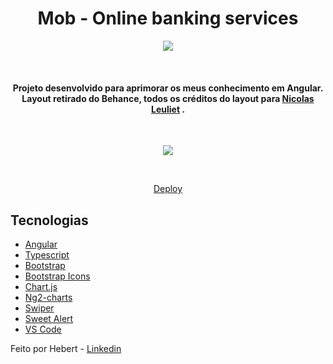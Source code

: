 <h1 align="center">
    Mob - Online banking services
</h1>

<p align="center">
  <a>
    <img src="https://img.shields.io/badge/Angular-DD0031?style=for-the-badge&logo=angular&logoColor=white">
  </a>
</p>
<br>
<h4 align="center">
  Projeto desenvolvido para aprimorar os meus conhecimento em Angular. Layout retirado do Behance, todos os créditos do layout para <a href="https://www.behance.net/gallery/111632957/Mob-Online-banking-services?tracking_source=search_projects_recommended%7Cbanking%20dashboard">Nicolas Leuliet</a> . 
</h4>
<br>
<p align="center"><img align="center" src="https://i.ibb.co/4FWy4Tk/screenshot.png"></p>
<br>
<p align="center">
  <a href="https://hebertdelima13.github.io/mobBanking/" target="_blank">Deploy
  </a>
</p>

## Tecnologias

- [Angular](https://angular.io/)
- [Typescript](https://www.typescriptlang.org/)
- [Bootstrap](https://getbootstrap.com/)
- [Bootstrap Icons](https://icons.getbootstrap.com/)
- [Chart.js](https://www.chartjs.org/)
- [Ng2-charts](https://www.npmjs.com/package/ng2-charts)
- [Swiper](https://swiperjs.com/)
- [Sweet Alert](https://sweetalert2.github.io/)
- [VS Code](https://code.visualstudio.com/)

Feito por Hebert - <a href="https://www.linkedin.com/in/hebert-fernandes/" target="_blank">Linkedin
</a>